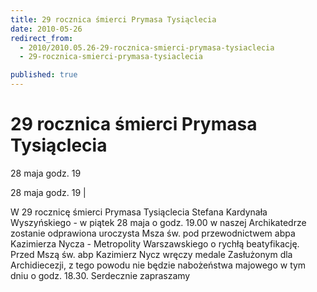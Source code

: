 ```yaml
---
title: 29 rocznica śmierci Prymasa Tysiąclecia
date: 2010-05-26
redirect_from: 
  - 2010/2010.05.26-29-rocznica-smierci-prymasa-tysiaclecia
  - 29-rocznica-smierci-prymasa-tysiaclecia

published: true
---
```




# 29 rocznica śmierci Prymasa Tysiąclecia

<time>28 maja godz. 19</time>

28 maja godz. 19 | 

W 29 rocznicę śmierci Prymasa Tysiąclecia Stefana Kardynała Wyszyńskiego - w piątek 28 maja o godz. 19.00 w naszej Archikatedrze zostanie odprawiona uroczysta Msza św. pod przewodnictwem abpa Kazimierza Nycza - Metropolity Warszawskiego o rychłą beatyfikację. Przed Mszą św. abp Kazimierz Nycz wręczy medale Zasłużonym dla Archidiecezji, z tego powodu nie będzie nabożeństwa majowego w tym dniu o godz. 18.30. 
Serdecznie zapraszamy

<!--CONTENT FROM OLD SERVER (jos before 2013): 28 maja godz. 19 | 

W 29 rocznicę śmierci Prymasa Tysiąclecia Stefana Kardynała Wyszyńskiego - w piątek 28 maja o godz. 19.00 w naszej Archikatedrze zostanie odprawiona uroczysta Msza św. pod przewodnictwem abpa Kazimierza Nycza - Metropolity Warszawskiego o rychłą beatyfikację. Przed Mszą św. abp Kazimierz Nycz wręczy medale Zasłużonym dla Archidiecezji, z tego powodu nie będzie nabożeństwa majowego w tym dniu o godz. 18.30. 
Serdecznie zapraszamy                           
-->

<!--{{json:{"created_date":"2010-05-26 22:39:28","publish_down":"0000-00-00 00:00:00","id":"536"}}}-->